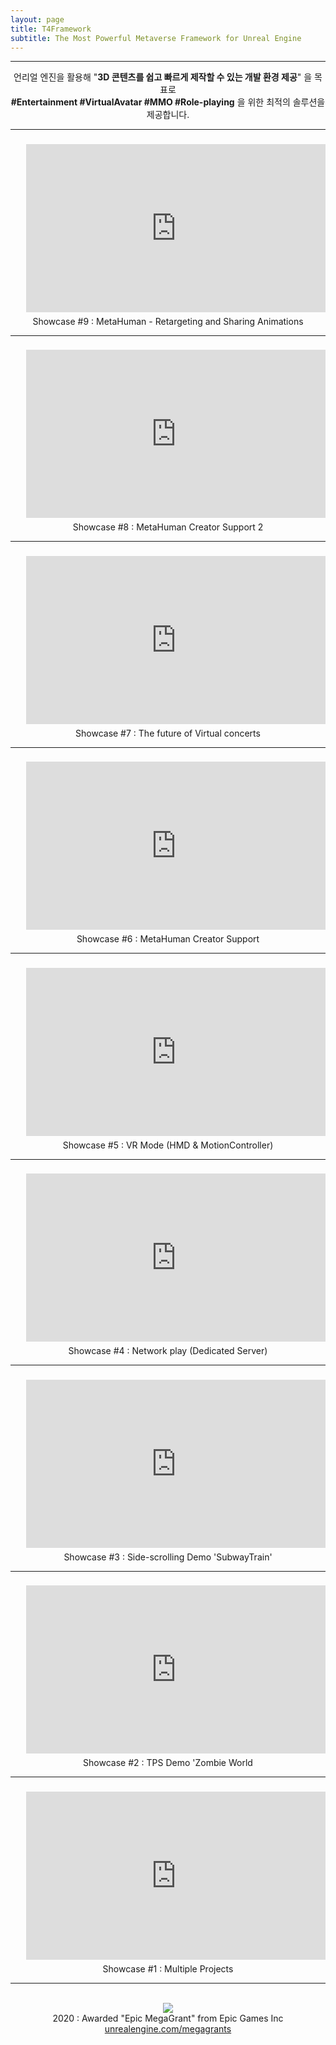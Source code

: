 ```yaml
---
layout: page
title: T4Framework
subtitle: The Most Powerful Metaverse Framework for Unreal Engine
---
```

<style>
    .embed-container {
        position: relative;
        padding-bottom: 56.25%;
        height: 0;
        overflow: hidden;
        max-width: 100%;
    }

        .embed-container iframe, .embed-container object, .embed-container embed {
            position: absolute;
            top: 3%;
            left: 5%;
            width: 95%;
            height: 95%;
        }
</style>
<hr />

<center>
    언리얼 엔진을 활용해 "<b>3D 콘텐츠를 쉽고 빠르게 제작할 수 있는 개발 환경 제공</b>" 을 목표로<br />
    <b>#Entertainment #VirtualAvatar #MMO #Role-playing</b> 을 위한 최적의 솔루션을 제공합니다.
</center>

<hr />
<div class="embed-container"><iframe src="https://www.youtube.com/embed/OeG9lUGybO8" frameborder="0" width="1280" height="720"></iframe></div>
<center>
    Showcase #9 : MetaHuman - Retargeting and Sharing Animations <br />
</center>

<hr />
<div class="embed-container"><iframe src="https://www.youtube.com/embed/Q8duJMoTNxs" frameborder="0" width="1280" height="720"></iframe></div>
<center>
    Showcase #8 : MetaHuman Creator Support 2<br />
</center>

<hr />
<div class="embed-container"><iframe src="https://www.youtube.com/embed/K7mFLkK9yfo" frameborder="0" width="1280" height="720"></iframe></div>
<center>
    Showcase #7 : The future of Virtual concerts<br />
</center>

<hr />
<div class="embed-container"><iframe src="https://www.youtube.com/embed/d5XgMSJacCU" frameborder="0" width="1280" height="720"></iframe></div>
<center>
    Showcase #6 : MetaHuman Creator Support<br />
</center>

<hr />
<div class="embed-container"><iframe src="https://www.youtube.com/embed/evzdpNTg3-4" frameborder="0" width="1280" height="720"></iframe></div>
<center>
    Showcase #5 : VR Mode (HMD & MotionController)<br />
</center>

<hr />
<div class="embed-container"><iframe src="https://www.youtube.com/embed/9cF23VYArnQ" frameborder="0" width="1280" height="720"></iframe></div>
<center>
    Showcase #4 : Network play (Dedicated Server)<br />
</center>

<hr />
<div class="embed-container"><iframe src="https://www.youtube.com/embed/_4gvVhd-mH4" frameborder="0" width="1280" height="720"></iframe></div>
<center>
    Showcase #3 : Side-scrolling Demo 'SubwayTrain'<br />
</center>

<hr />
<div class="embed-container"><iframe src="https://www.youtube.com/embed/BaIdreR8iLc" frameborder="0" width="1280" height="720"></iframe></div>
<center>
    Showcase #2 : TPS Demo 'Zombie World<br />
</center>

<hr />
<div class="embed-container"><iframe src="https://www.youtube.com/embed/-0xiVrTJTz0" frameborder="0" width="1280" height="720"></iframe></div>
<center>
    Showcase #1 : Multiple Projects<br />
</center>

<hr />

<br />
<center><img src="https://t4framework.com/img/Epic_MegaGrants_Recipient_logo.png"></center>
<center>
    2020 : Awarded "Epic MegaGrant" from Epic Games Inc<br />
    <a href="https://www.unrealengine.com/en-US/megagrants" target="_blank">unrealengine.com/megagrants</a>
</center>

